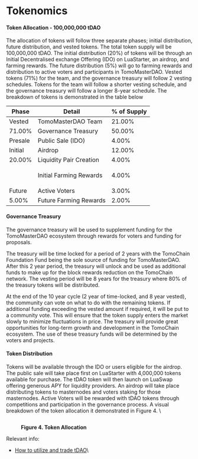 # Tokenomics

#### Token Allocation - 100,000,000 tDAO

The allocation of tokens will follow three separate phases; initial distribution, future distribution, and vested tokens. The total token supply will be 100,000,000 tDAO. The initial distribution (20%) of tokens will be through an Initial Decentralised exchange Offering (IDO) on LuaStarter, an airdrop, and farming rewards. The future distribution (5%) will go to farming rewards and distribution to active voters and participants in TomoMasterDAO. Vested tokens (71%) for the team, and the governance treasury will follow 2 vesting schedules. Tokens for the team will follow a shorter vesting schedule, and the governance treasury will follow a longer 8-year schedule. The breakdown of tokens is demonstrated in the table below

| **Phase**   | **Detail**              | **% of Supply** |
| ----------- | ----------------------- | --------------- |
| Vested      | TomoMasterDAO Team      | 21.00%          |
| 71.00%      | Governance Treasury     | 50.00%          |
| Presale     | Public Sale (IDO)       | 4.00%           |
| Initial     | Airdrop                 | 12.00%          |
| 20.00%      | Liquidity Pair Creation | 4.00%           |
| <p><br></p> | Initial Farming Rewards | 4.00%           |
| Future      | Active Voters           | 3.00%           |
| 5.00%       | Future Farming Rewards  | 2.00%           |

#### Governance Treasury&#x20;

The governance treasury will be used to supplement funding for the TomoMasterDAO ecosystem through rewards for voters and funding for proposals.&#x20;

The treasury will be time locked for a period of 2 years with the TomoChain Foundation Fund being the sole source of funding for TomoMasterDAO. After this 2 year period, the treasury will unlock and be used as additional funds to make up for the block rewards reduction on the TomoChain network. The vesting period will be 8 years for the treasury where 80% of the treasury tokens will be distributed.&#x20;

At the end of the 10 year cycle (2 year of time-locked, and 8 year vested), the community can vote on what to do with the remaining tokens. If additional funding exceeding the vested amount if required, it will be put to a community vote. This will ensure that the token supply enters the market slowly to minimize fluctuations in price.  The treasury will provide great opportunities for long-term growth and development in the TomoChain ecosystem. The use of these treasury funds will be determined by the voters and projects.&#x20;

#### Token Distribution

Tokens will be available through the IDO or users eligible for the airdrop. The public sale will take place first on LuaStarter with 4,000,000 tokens available for purchase. The tDAO token will then launch on LuaSwap offering generous APY for liquidity providers. An airdrop will take place distributing tokens to masternodes and voters staking for those masternodes. Active Voters will be rewarded with tDAO tokens through competitions and participation in the governance process. A visual breakdown of the token allocation it demonstrated in Figure 4. \


<figure><img src="https://lh3.googleusercontent.com/A0qtuQhgKmT-TykyqMdGpLMyD34a7axfle18kV0uaS_ed3GMGOnksjB7GBrvAaEzOamK4E1kGrabkePG7C9UbjyTw3ctcZ7_UvlXnjSHgPh6Y59MaMWnGnUI44G7ZYyN1kgvtuv5GGWxglqGcsuMlw" alt=""><figcaption><p><strong>Figure 4. Token Allocation</strong></p></figcaption></figure>



Relevant info:

* [How to utilize and trade tDAO](how-to-utilize-and-trade-tdao.md)\
